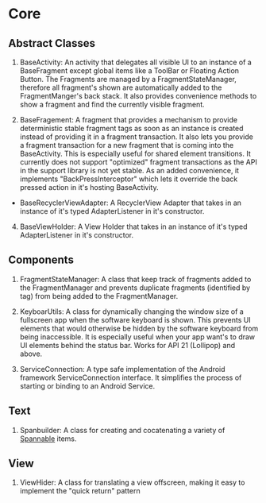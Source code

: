 # Core

## Abstract Classes

1. BaseActivity: An activity that delegates all visible UI to an instance of a BaseFragment except global items like a ToolBar or Floating Action Button.
The Fragments are managed by a FragmentStateManager, therefore all fragment's shown are automatically added to the FragmentManger's back stack. 
It also provides convenience methods to show a fragment and find the currently visible fragment.

2. BaseFragement: A fragment that provides a mechanism to provide deterministic stable fragment tags as soon as an instance is created instead of providing it in a fragment transaction.
It also lets you provide a fragment transaction for a new fragment that is coming into the BaseActivity. This is especially useful for shared element transitions.
It currently does not support "optimized" fragment transactions as the API in the support library is not yet stable. As an added convenience, it implements "BackPressInterceptor" which lets it override the back pressed action in it's hosting BaseActivity.

* BaseRecyclerViewAdapter: A RecyclerView Adapter that takes in an instance of it's typed AdapterListener in it's constructor.

4. BaseViewHolder: A View Holder that takes in an instance of it's typed AdapterListener in it's constructor.

## Components

1. FragmentStateManager: A class that keep track of fragments added to the FragmentManager and prevents duplicate fragments (identified by tag) from being added to the FragmentManager.

2. KeyboarUtils: A class for dynamically changing the window size of a fullscreen app when the software keyboard is shown. This prevents UI elements that would otherwise be hidden by the software keyboard from being inaccessible.
It is especially useful when your app want's to draw UI elements behind the status bar.
Works for API 21 (Lollipop) and above.

3. ServiceConnection: A type safe implementation of the Android framework ServiceConnection interface. It simplifies the process of starting or binding to an Android Service.

## Text

1. Spanbuilder: A class for creating and cocatenating a variety of [Spannable](https://developer.android.com/reference/android/text/Spannable.html) items.

## View

1. ViewHider: A class for translating a view offscreen, making it easy to implement the "quick return" pattern